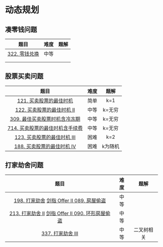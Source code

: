 # 动态规划
## 凑零钱问题

|                            题目                            | 难度 | 题解 |
| :--------------------------------------------------------: | :--: | :--: |
| [322. 零钱兑换](https://leetcode.cn/problems/coin-change/) | 中等 |      |
|                                                            |      |      |
|                                                            |      |      |



## 股票买卖问题

|                             题目                             | 难度 |  题解   |
| :----------------------------------------------------------: | :--: | :-----: |
| [121. 买卖股票的最佳时机](https://leetcode.cn/problems/best-time-to-buy-and-sell-stock/) | 简单 |   k=1   |
| [122. 买卖股票的最佳时机 II](https://leetcode.cn/problems/best-time-to-buy-and-sell-stock-ii/) | 中等 | k=无穷  |
| [309. 最佳买卖股票时机含冷冻期](https://leetcode.cn/problems/best-time-to-buy-and-sell-stock-with-cooldown/) | 中等 | k=无穷  |
| [714. 买卖股票的最佳时机含手续费](https://leetcode.cn/problems/best-time-to-buy-and-sell-stock-with-transaction-fee/) | 中等 | k=无穷  |
| [123. 买卖股票的最佳时机 III](https://leetcode.cn/problems/best-time-to-buy-and-sell-stock-iii/) | 困难 |   k=2   |
| [188. 买卖股票的最佳时机 IV](https://leetcode.cn/problems/best-time-to-buy-and-sell-stock-iv/) | 困难 | k为随机 |

## 打家劫舍问题

|                             题目                             | 难度 |    题解    |
| :----------------------------------------------------------: | :--: | :--------: |
| [198. 打家劫舍](https://leetcode.cn/problems/house-robber/)    [剑指 Offer II 089. 房屋偷盗](https://leetcode.cn/problems/Gu0c2T/) | 中等 |            |
| [213. 打家劫舍 II](https://leetcode.cn/problems/house-robber-ii/)   [剑指 Offer II 090. 环形房屋偷盗](https://leetcode.cn/problems/PzWKhm/) | 中等 |            |
| [337. 打家劫舍 III](https://leetcode.cn/problems/house-robber-iii/) | 中等 | 二叉树相关 |


